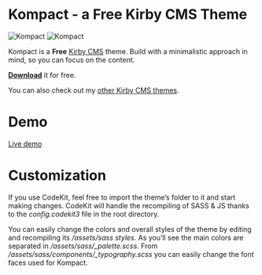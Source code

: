 # Kompact - a Free Kirby CMS Theme

![Kompact](http://themes.yordanoff.net/kompact/kompact-01.gif)
![Kompact](http://themes.yordanoff.net/kompact/kompact-02.gif)

Kompact is a **Free** [Kirby CMS](http://getkirby.com) theme. Build with a minimalistic approach in mind, so you can focus on the content.

**[Download](https://gum.co/kompact)** it for free.

You can also check out my [other Kirby CMS themes](http://themes.yordanoff.net).

# Demo
[Live demo](http://themes.yordanoff.net/kompact)

# Customization
If you use CodeKit, feel free to import the theme’s folder to it and start making changes. CodeKit will handle the recompiling of SASS & JS thanks to the *config.codekit3* file in the root directory.

You can easily change the colors and overall styles of the theme by editing and recompiling its */assets/sass styles*. As you’ll see the main colors are separated in */assets/sass/_palette.scss*. From */assets/sass/components/_typography.scss* you can easily change the font faces used for Kompact.

